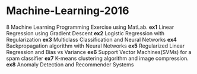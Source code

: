 # Machine-Learning-2016


8 Machine Learning Programming Exercise using MatLab.
**ex1** Linear Regression using Gradient Descent
**ex2** Logistic Regression with Regularization
**ex3** Multiclass Classification and Neural Networks
**ex4** Backpropagation algorithm with Neural Networks
**ex5** Regularized Linear Regression and Bias vs Variance
**ex6** Support Vector Machines(SVMs) for a spam classifier
**ex7** K-means clustering algorithm and image compression.
**ex8** Anomaly Detection and Recommender Systems
